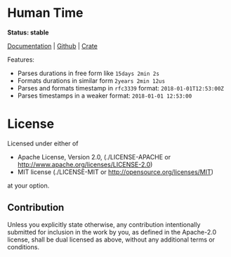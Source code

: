 Human Time
==========

**Status: stable**

[Documentation](https://docs.rs/humantime) |
[Github](https://github.com/tailhook/humantime) |
[Crate](https://crates.io/crates/humantime)


Features:

* Parses durations in free form like `15days 2min 2s`
* Formats durations in similar form `2years 2min 12us`
* Parses and formats timestamp in `rfc3339` format: `2018-01-01T12:53:00Z`
* Parses timestamps in a weaker format: `2018-01-01 12:53:00`


License
=======

Licensed under either of

* Apache License, Version 2.0, (./LICENSE-APACHE or http://www.apache.org/licenses/LICENSE-2.0)
* MIT license (./LICENSE-MIT or http://opensource.org/licenses/MIT)

at your option.

Contribution
------------

Unless you explicitly state otherwise, any contribution intentionally
submitted for inclusion in the work by you, as defined in the Apache-2.0
license, shall be dual licensed as above, without any additional terms or
conditions.

